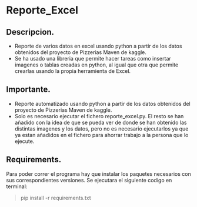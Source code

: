 # Reporte_Excel
## Descripcion.
- Reporte de varios datos en excel usando python a partir de los datos obtenidos del proyecto de Pizzerias Maven de kaggle.
- Se ha usado una libreria que permite hacer tareas como insertar imagenes o tablas creadas en python, al igual que otra que permite crearlas 
usando la propia herramienta de Excel.
## Importante.
- Reporte automatizado usando python a partir de los datos obtenidos del proyecto de Pizzerias Maven de kaggle.
- Solo es necesario ejecutar el fichero reporte_excel.py. El resto se han añadido con la idea de que se pueda ver de donde se han obtenido las distintas imagenes y los datos,
pero no es necesario ejecutarlos ya que ya estan añadidos en el fichero para ahorrar trabajo a la persona que lo ejecute.
## Requirements.
Para poder correr el programa hay que instalar los paquetes necesarios con sus correspondientes versiones. Se ejecutara el siguiente codigo en terminal:
>pip install -r requirements.txt
